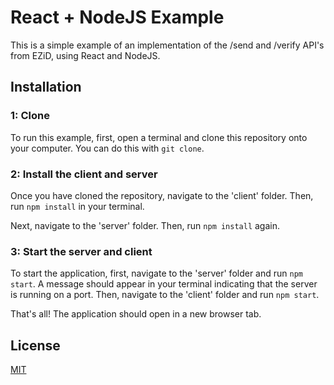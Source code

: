 # React + NodeJS Example

This is a simple example of an implementation of the /send and /verify API's from EZiD, using React and NodeJS. 

## Installation

### 1: Clone
To run this example, first, open a terminal and clone this repository onto your computer. You can do this with ```git clone```. 

### 2: Install the client and server
Once you have cloned the repository, navigate to the 'client' folder. Then, run ```npm install``` in your terminal.

Next, navigate to the 'server' folder. Then, run ```npm install``` again. 

### 3: Start the server and client
To start the application, first, navigate to the 'server' folder and run ```npm start```. A message should appear in your terminal indicating that the server is running on a port. Then, navigate to the 'client' folder and run ```npm start```. 

That's all! The application should open in a new browser tab.

## License
[MIT](https://choosealicense.com/licenses/mit/)
